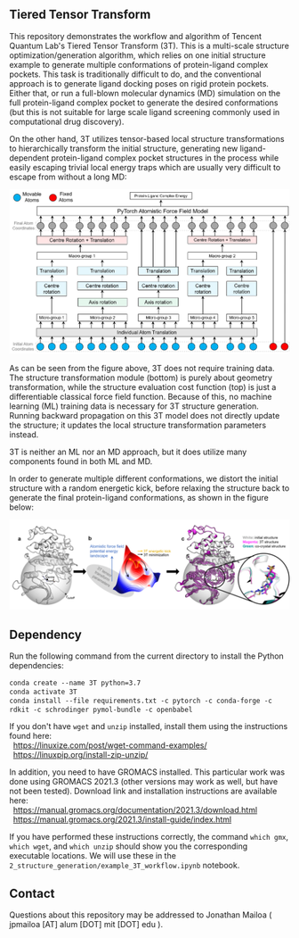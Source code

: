 ## Tiered Tensor Transform

This repository demonstrates the workflow and algorithm of Tencent Quantum Lab's Tiered Tensor Transform (3T).
This is a multi-scale structure optimization/generation algorithm, which relies on one initial structure example to generate multiple conformations of protein-ligand complex pockets.
This task is traditionally difficult to do, and the conventional approach is to generate ligand docking poses on rigid protein pockets.
Either that, or run a full-blown molecular dynamics (MD) simulation on the full protein-ligand complex pocket to generate the desired conformations (but this is not suitable for large scale ligand screening commonly used in computational drug discovery).

On the other hand, 3T utilizes tensor-based local structure transformations to hierarchically transform the initial structure,
generating new ligand-dependent protein-ligand complex pocket structures in the process while easily escaping trivial local energy traps
which are usually very difficult to escape from without a long MD:

![Alt text](2_structure_generation/Images/3T_Model.png?raw=true "Title")

As can be seen from the figure above, 3T does not require training data. The structure transformation module (bottom) is purely about geometry transformation,
while the structure evaluation cost function (top) is just a differentiable classical force field function.
Because of this, no machine learning (ML) training data is necessary for 3T structure generation.
Running backward propagation on this 3T model does not directly update the structure;
it updates the local structure transformation parameters instead.

3T is neither an ML nor an MD approach, but it does utilize many components found in both ML and MD.

In order to generate multiple different conformations, we distort the initial structure with a random energetic kick,
before relaxing the structure back to generate the final protein-ligand conformations, as shown in the figure below:

![Alt text](2_structure_generation/Images/3T_Workflow.png?raw=true "Title")

## Dependency

Run the following command from the current directory to install the Python dependencies:

```
conda create --name 3T python=3.7
conda activate 3T
conda install --file requirements.txt -c pytorch -c conda-forge -c rdkit -c schrodinger pymol-bundle -c openbabel
```

If you don't have `wget` and `unzip` installed, install them using the instructions found here: <br />
&ensp;https://linuxize.com/post/wget-command-examples/ <br />
&ensp;https://linuxpip.org/install-zip-unzip/

In addition, you need to have GROMACS installed.
This particular work was done using GROMACS 2021.3 (other versions may work as well, but have not been tested). Download link and installation instructions are available here: <br />
&ensp;https://manual.gromacs.org/documentation/2021.3/download.html <br />
&ensp;https://manual.gromacs.org/2021.3/install-guide/index.html

If you have performed these instructions correctly, the command `which gmx`, `which wget`, and `which unzip` should show you the corresponding executable locations.
We will use these in the `2_structure_generation/example_3T_workflow.ipynb` notebook.

## Contact

Questions about this repository may be addressed to Jonathan Mailoa ( jpmailoa [AT] alum [DOT] mit [DOT] edu ).
